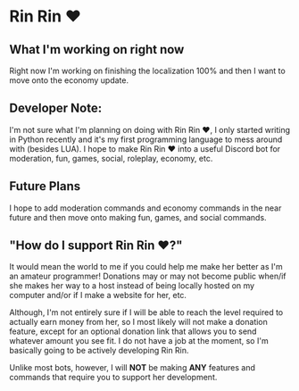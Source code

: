 # Rin Rin ❤

What I'm working on right now
----------
Right now I'm working on finishing the localization 100% and then I want to move onto the economy update.

Developer Note:
----------
I'm not sure what I'm planning on doing with Rin Rin ❤, I only started writing in Python recently and it's my first programming language to mess around with (besides LUA). I hope to make Rin Rin ❤ into a useful Discord bot for moderation, fun, games, social, roleplay, economy, etc.

Future Plans
----------
I hope to add moderation commands and economy commands in the near future and then move onto making fun, games, and social commands.

"How do I support Rin Rin ❤?"
----------
It would mean the world to me if you could help me make her better as I'm an amateur programmer!
Donations may or may not become public when/if she makes her way to a host instead of being locally hosted on my computer and/or if I make a website for her, etc.

Although, I'm not entirely sure if I will be able to reach the level required to actually earn money from her, so I most likely will not make a donation feature, except for an optional donation link that allows you to send whatever amount you see fit. I do not have a job at the moment, so I'm basically going to be actively developing Rin Rin.

Unlike most bots, however, I will **NOT** be making **ANY** features and commands that require you to support her development.
